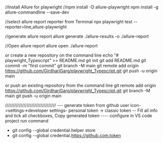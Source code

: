 //Install Allure for playwright
//npm install -D allure-playwright
npm install -g allure-commandline --save-dev

//select allure report reporter from Terminal
npx playwright test --reporter=line,allure-playwright

//generate allure report
allure generate ./allure-results -o ./allure-report

//Open allure report
allure open ./allure-report


or create a new repository on the command line
echo "# playwright_Typescript" >> README.md
git init
git add README.md
git commit -m "first commit"
git branch -M main
git remote add origin https://github.com/GirdhariGarg/playwright_Typescript.git
git push -u origin main


or push an existing repository from the command line
git remote add origin https://github.com/GirdhariGarg/playwright_Typescript.git
git branch -M main
git push -u origin main

/////////////////////////////////
--- generate token from github
user icon->settings->developer settings- personal token -> classic token -- Fill all info and tick all checkboxes, Copy generated token
---- configure in VS code project
run command
- git config --global credential.helper store
- git config --global credential.https://github.com.token 